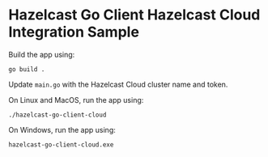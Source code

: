 # Hazelcast Go Client Hazelcast Cloud Integration Sample

Build the app using:
```
go build .
```

Update `main.go` with the Hazelcast Cloud cluster name and token.

On Linux and MacOS, run the app using:
```
./hazelcast-go-client-cloud
```

On Windows, run the app using:
```
hazelcast-go-client-cloud.exe
```